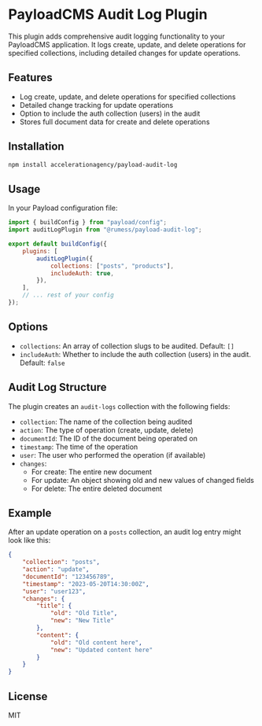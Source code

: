 # PayloadCMS Audit Log Plugin

This plugin adds comprehensive audit logging functionality to your PayloadCMS application. It logs create, update, and delete operations for specified collections, including detailed changes for update operations.

## Features

-   Log create, update, and delete operations for specified collections
-   Detailed change tracking for update operations
-   Option to include the auth collection (users) in the audit
-   Stores full document data for create and delete operations

## Installation

```bash
npm install accelerationagency/payload-audit-log
```

## Usage

In your Payload configuration file:

```javascript
import { buildConfig } from "payload/config";
import auditLogPlugin from "@rumess/payload-audit-log";

export default buildConfig({
    plugins: [
        auditLogPlugin({
            collections: ["posts", "products"],
            includeAuth: true,
        }),
    ],
    // ... rest of your config
});
```

## Options

-   `collections`: An array of collection slugs to be audited. Default: `[]`
-   `includeAuth`: Whether to include the auth collection (users) in the audit. Default: `false`

## Audit Log Structure

The plugin creates an `audit-logs` collection with the following fields:

-   `collection`: The name of the collection being audited
-   `action`: The type of operation (create, update, delete)
-   `documentId`: The ID of the document being operated on
-   `timestamp`: The time of the operation
-   `user`: The user who performed the operation (if available)
-   `changes`:
    -   For create: The entire new document
    -   For update: An object showing old and new values of changed fields
    -   For delete: The entire deleted document

## Example

After an update operation on a `posts` collection, an audit log entry might look like this:

```json
{
    "collection": "posts",
    "action": "update",
    "documentId": "123456789",
    "timestamp": "2023-05-20T14:30:00Z",
    "user": "user123",
    "changes": {
        "title": {
            "old": "Old Title",
            "new": "New Title"
        },
        "content": {
            "old": "Old content here",
            "new": "Updated content here"
        }
    }
}
```

## License

MIT
